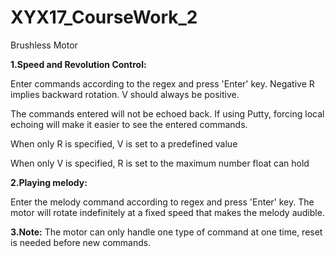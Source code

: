 # XYX17_CourseWork_2
Brushless Motor

**1.Speed and Revolution Control:**

Enter commands according to the regex and press 'Enter' key. Negative R implies backward rotation. V should always be positive.

The commands entered will not be echoed back. If using Putty, forcing local echoing will make it easier to see the entered commands.

When only R is specified, V is set to a predefined value

When only V is specified, R is set to the maximum number float can hold

**2.Playing melody:**

Enter the melody command according to regex and press 'Enter' key. The motor will rotate indefinitely at a fixed speed that makes the melody audible.

**3.Note:**
The motor can only handle one type of command at one time, reset is needed before new commands.
